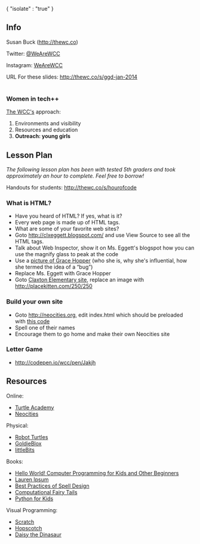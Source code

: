 {
"isolate" : "true"
}

## Info

Susan Buck (<http://thewc.co>)

Twitter: <a href='http://twitter.com/wearewcc'>@WeAreWCC</a>

Instagram: <a href='instagram.com/wearewcc'>WeAreWCC</a>

URL For these slides: http://thewc.co/s/ggd-jan-2014
<br><br>
### Women in tech++

[The WCC's](http://thewc.co) approach:

1. Environments and visibility
2. Resources and education
3. **Outreach: young girls**

<!--
More women in tech starts with more girls in tech

If you want to be respected in tech as a Woman, don't call yourself a girl. See, if we start referring to the women in tech as women, we'll have a lot more women when we get rid of the girls. And when I say women, I mean people who have menstruated and payed taxes. If you do both, you're a woman. It's pretty simple. Calling yourself a girl may be cute and fun, but it's hurtful to making a tech a better, more comfortable place for women.

* [girls on ipad](http://www.theguardian.com/education/2013/jul/28/ipad-tablet-computer-school-parents)
* [girl on laptop](http://siliconangle.com/blog/2011/06/23/social-games-for-girls-that-spend-money/girl-playing-computer-game/)

-->



	
	
## Lesson Plan

*The following lesson plan has been with tested 5th graders and took approximately an hour to complete. Feel free to borrow!*

Handouts for students: <http://thewc.co/s/hourofcode>

### What is HTML?
* Have you heard of HTML? If yes, what is it?
* Every web page is made up of HTML tags.
* What are some of your favorite web sites?
* Goto <http://clxeggett.blogspot.com/> and use View Source to see all the HTML tags.
* Talk about Web Inspector, show it on Ms. Eggett's blogspot how you can use the magnify glass to peak at the code
* Use a [picture of Grace Hopper](http://en.wikipedia.org/wiki/Grace_Hopper) (who she is, why she's influential, how she termed the idea of a &ldquo;bug&rdquo;)
* Replace Ms. Eggett with Grace Hopper
* Goto [Claxton Elementary site](http://www.ashevillecityschools.net/schools/clx/Pages/OurPrincipals.aspx), replace an image with <http://placekitten.com/250/250>

### Build your own site
* Goto http://neocities.org, edit index.html which should be preloaded with [this code](view-source:http://susanbuck.neocities.org/index.html)
* Spell one of their names
* Encourage them to go home and make their own Neocities site

### Letter Game
* <http://codepen.io/wcc/pen/Jakjh>


## Resources

Online:

* [Turtle Academy](http://turtleacademy.com)
* [Neocities](http://neocities.org)

Physical:

* [Robot Turtles](http://www.kickstarter.com/projects/danshapiro/robot-turtles-the-board-game-for-little-programmer)
* [GoldieBlox](http://www.goldieblox.com/)
* [littleBits](http://littlebits.cc/)

Books:

* [Hello World! Computer Programming for Kids and Other Beginners](http://www.amazon.com/Hello-World-Computer-Programming-Beginners/dp/1933988495)
* [Lauren Ipsum](http://www.amazon.co.uk/Lauren-Ipsum-Carlos-Bueno/dp/1461178185/ref=pd_sim_b_2)
* [Best Practices of Spell Design](http://www.amazon.com/Practices-Spell-Design-Jeremy-Kubica/dp/1481921916/ref=pd_vtp_b_3)
* [Computational Fairy Tails](http://www.amazon.com/Computational-Fairy-Tales-Jeremy-Kubica/dp/1477550291/ref=pd_sim_b_1)
* [Python for Kids](http://www.amazon.com/Python-Kids-Playful-Introduction-Programming/dp/1593274076/ref=pd_sim_b_16)

Visual Programming:

* [Scratch](http://scratch.mit.edu/)
* [Hopscotch](https://itunes.apple.com/in/app/hopscotch-coding-for-kids/id617098629?mt=8)
* [Daisy the Dinasaur](https://itunes.apple.com/in/app/daisy-the-dinosaur/id490514278?mt=8)

